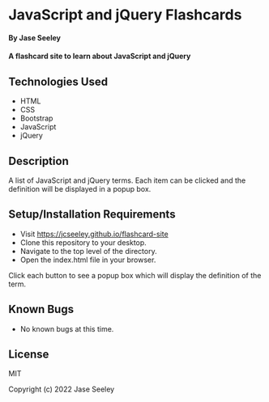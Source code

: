 # JavaScript and jQuery Flashcards

#### By Jase Seeley

#### A flashcard site to learn about JavaScript and jQuery

## Technologies Used

* HTML
* CSS
* Bootstrap
* JavaScript
* jQuery

## Description

A list of JavaScript and jQuery terms. Each item can be clicked and the definition will be displayed in a popup box.

## Setup/Installation Requirements

* Visit https://jcseeley.github.io/flashcard-site
* Clone this repository to your desktop.
* Navigate to the top level of the directory.
* Open the index.html file in your browser.

Click each button to see a popup box which will display the definition of the term.

## Known Bugs

* No known bugs at this time.

## License

MIT

Copyright (c) 2022 Jase Seeley